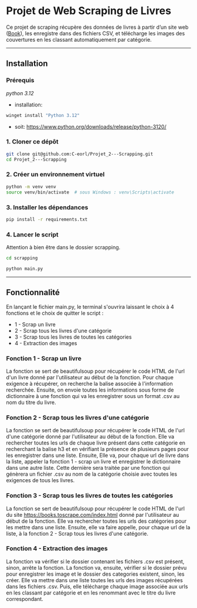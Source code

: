 # Projet de Web Scraping de Livres

Ce projet de scraping récupère des données de livres à partir d’un site web ([Book](https://books.toscrape.com/index.html)), les enregistre dans des fichiers CSV, et télécharge les images des couvertures en les classant automatiquement par catégorie.

---

## Installation

### Prérequis
*python 3.12*
- installation: 
```bash
winget install "Python 3.12"
```
- soit:
https://www.python.org/downloads/release/python-3120/

### 1. Cloner ce dépôt
```bash
git clone git@github.com:C-eorl/Projet_2---Scrapping.git
cd Projet_2---Scrapping
```
### 2. Créer un environnement virtuel
```bash
python -m venv venv
source venv/bin/activate  # sous Windows : venv\Scripts\activate
```
### 3. Installer les dépendances
```bash
pip install -r requirements.txt
```
### 4. Lancer le script
Attention à bien être dans le dossier scrapping.
```bash
cd scrapping
```
```bash
python main.py
```


---

## Fonctionnalité

En lançant le fichier main.py, le terminal s'ouvrira laissant le choix à 4 fonctions et le choix de quitter le script :
 - 1 - Scrap un livre
 - 2 - Scrap tous les livres d'une catégorie
 - 3 - Scrap tous les livres de toutes les catégories
 - 4 - Extraction des images

### Fonction 1 - Scrap un livre

La fonction se sert de beautifulsoup pour récupérer le code HTML de l'url d'un livre donné par l'utilisateur au début de la fonction.
Pour chaque exigence à récupérer, on recherche la balise associée à l'information recherchée. 
Ensuite, on envoie toutes les informations sous forme de dictionnaire à une fonction qui va les enregistrer sous un format .csv au nom du titre du livre.

### Fonction 2 - Scrap tous les livres d'une catégorie

La fonction se sert de beautifulsoup pour récupérer le code HTML de l'url d'une catégorie donné par l'utilisateur au début de la fonction.
Elle va rechercher toutes les urls de chaque livre présent dans cette catégorie en recherchant la balise h3 et en vérifiant la présence de plusieurs pages pour les enregistrer dans une liste.
Ensuite, Elle va, pour chaque url de livre dans la liste, appeler la fonction 1 - scrap un livre et enregistrer le dictionnaire dans une autre liste.
Cette dernière sera traitée par une fonction qui génèrera un fichier .csv au nom de la catégorie choisie avec toutes les exigences de tous les livres.

### Fonction 3 - Scrap tous les livres de toutes les catégories

La fonction se sert de beautifulsoup pour récupérer le code HTML de l'url du site https://books.toscrape.com/index.html donné par l'utilisateur au début de la fonction.
Elle va rechercher toutes les urls des catégories pour les mettre dans une liste.
Ensuite, elle va faire appelle, pour chaque url de la liste, à la fonction 2 - Scrap tous les livres d'une catégorie.

### Fonction 4 - Extraction des images

La fonction va vérifier si le dossier contenant les fichiers .csv est présent, sinon, arrête la fonction.
La fonction va, ensuite, vérifier si le dossier prévu pour enregistrer les image et le dossier des categories existent, sinon, les créer.
Elle va mettre dans une liste toutes les urls des images récupérées dans les fichiers .csv.
Puis, elle télécharge chaque image associée aux urls en les classant par catégorie et en les renommant avec le titre du livre correspondant.
